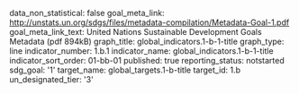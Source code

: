 data_non_statistical: false
goal_meta_link: http://unstats.un.org/sdgs/files/metadata-compilation/Metadata-Goal-1.pdf
goal_meta_link_text: United Nations Sustainable Development Goals Metadata (pdf 894kB)
graph_title: global_indicators.1-b-1-title
graph_type: line
indicator_number: 1.b.1
indicator_name: global_indicators.1-b-1-title
indicator_sort_order: 01-bb-01
published: true
reporting_status: notstarted
sdg_goal: '1'
target_name: global_targets.1-b-title
target_id: 1.b
un_designated_tier: '3'